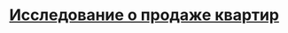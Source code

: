 # [Исследование о продаже квартир](https://github.com/VlaTz/My_study_projects/tree/main/apartments_for_sale)
